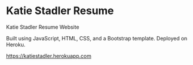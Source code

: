 # Katie Stadler Resume

Katie Stadler Resume Website 

Built using JavaScript, HTML, CSS, and a Bootstrap template. Deployed on Heroku. 


https://katiestadler.herokuapp.com